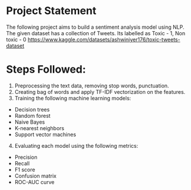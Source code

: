 # Project Statement
The following project aims to build a sentiment analysis model using NLP. The given dataset has a collection of Tweets. Its labelled as Toxic - 1, Non toxic - 0
https://www.kaggle.com/datasets/ashwiniyer176/toxic-tweets-dataset

# Steps Followed: 
1. Preprocessing the text data, removing stop words, punctuation.
2. Creating bag of words and apply TF-IDF vectorization on the features.
3. Training the following machine learning models:
  - Decision trees
  - Random forest
  - Naive Bayes
  - K-nearest neighbors
  - Support vector machines
4. Evaluating each model using the following metrics:
  - Precision
  - Recall
  - F1 score
  - Confusion matrix
  - ROC-AUC curve
